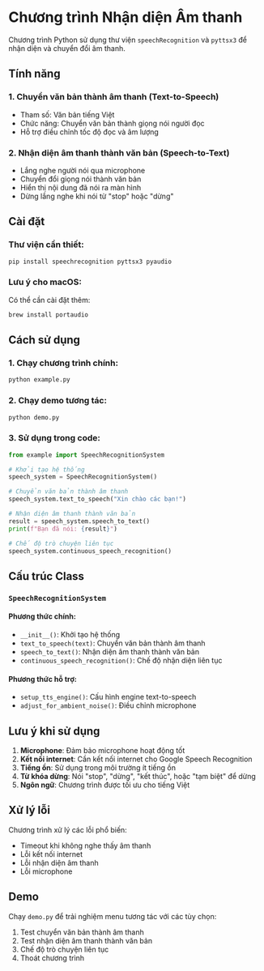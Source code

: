 # Chương trình Nhận diện Âm thanh

Chương trình Python sử dụng thư viện `speechRecognition` và `pyttsx3` để nhận diện và chuyển đổi âm thanh.

## Tính năng

### 1. Chuyển văn bản thành âm thanh (Text-to-Speech)
- Tham số: Văn bản tiếng Việt
- Chức năng: Chuyển văn bản thành giọng nói người đọc
- Hỗ trợ điều chỉnh tốc độ đọc và âm lượng

### 2. Nhận diện âm thanh thành văn bản (Speech-to-Text)
- Lắng nghe người nói qua microphone
- Chuyển đổi giọng nói thành văn bản
- Hiển thị nội dung đã nói ra màn hình
- Dừng lắng nghe khi nói từ "stop" hoặc "dừng"

## Cài đặt

### Thư viện cần thiết:
```bash
pip install speechrecognition pyttsx3 pyaudio
```

### Lưu ý cho macOS:
Có thể cần cài đặt thêm:
```bash
brew install portaudio
```

## Cách sử dụng

### 1. Chạy chương trình chính:
```bash
python example.py
```

### 2. Chạy demo tương tác:
```bash
python demo.py
```

### 3. Sử dụng trong code:

```python
from example import SpeechRecognitionSystem

# Khởi tạo hệ thống
speech_system = SpeechRecognitionSystem()

# Chuyển văn bản thành âm thanh
speech_system.text_to_speech("Xin chào các bạn!")

# Nhận diện âm thanh thành văn bản
result = speech_system.speech_to_text()
print(f"Bạn đã nói: {result}")

# Chế độ trò chuyện liên tục
speech_system.continuous_speech_recognition()
```

## Cấu trúc Class

### `SpeechRecognitionSystem`

#### Phương thức chính:
- `__init__()`: Khởi tạo hệ thống
- `text_to_speech(text)`: Chuyển văn bản thành âm thanh
- `speech_to_text()`: Nhận diện âm thanh thành văn bản
- `continuous_speech_recognition()`: Chế độ nhận diện liên tục

#### Phương thức hỗ trợ:
- `setup_tts_engine()`: Cấu hình engine text-to-speech
- `adjust_for_ambient_noise()`: Điều chỉnh microphone

## Lưu ý khi sử dụng

1. **Microphone**: Đảm bảo microphone hoạt động tốt
2. **Kết nối internet**: Cần kết nối internet cho Google Speech Recognition
3. **Tiếng ồn**: Sử dụng trong môi trường ít tiếng ồn
4. **Từ khóa dừng**: Nói "stop", "dừng", "kết thúc", hoặc "tạm biệt" để dừng
5. **Ngôn ngữ**: Chương trình được tối ưu cho tiếng Việt

## Xử lý lỗi

Chương trình xử lý các lỗi phổ biến:
- Timeout khi không nghe thấy âm thanh
- Lỗi kết nối internet
- Lỗi nhận diện âm thanh
- Lỗi microphone

## Demo

Chạy `demo.py` để trải nghiệm menu tương tác với các tùy chọn:
1. Test chuyển văn bản thành âm thanh
2. Test nhận diện âm thanh thành văn bản  
3. Chế độ trò chuyện liên tục
4. Thoát chương trình

